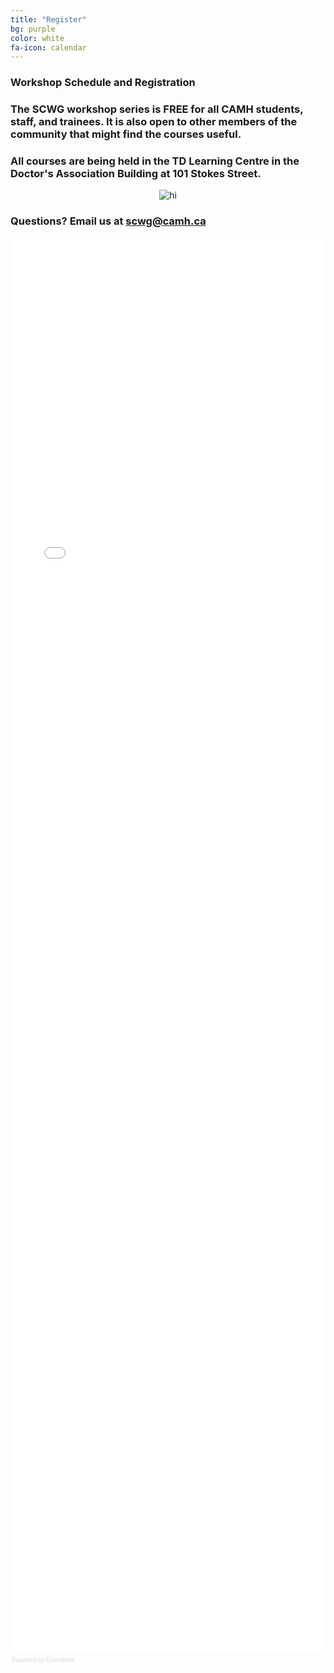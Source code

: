 ```yaml
---
title: "Register"
bg: purple
color: white
fa-icon: calendar
---
```


### Workshop Schedule and Registration

### The SCWG workshop series is FREE for all CAMH students, staff, and trainees. It is also open to other members of the community that might find the courses useful. 

### All courses are being held in the TD Learning Centre in the Doctor's Association Building at 101 Stokes Street.

<div style="text-align:center"><img src="https://cloud.githubusercontent.com/assets/13733654/22316742/3a8ebb86-e33d-11e6-8a57-2fd8cfbcc23e.png" alt="hi" class="inline"/></div>


### Questions? Email us at scwg@camh.ca 

<div style="width:100%; text-align:left;"><iframe src="//eventbrite.ca/tickets-external?eid=31290570940&ref=etckt" frameborder="0" height="2263" width="100%" vspace="0" hspace="0" marginheight="5" marginwidth="5" scrolling="auto" allowtransparency="true"></iframe><div style="font-family:Helvetica, Arial; font-size:10px; padding:5px 0 5px; margin:2px; width:100%; text-align:left;" ><a class="powered-by-eb" style="color: #dddddd; text-decoration: none;" target="_blank" href="http://www.eventbrite.ca/l/registration-online/">Powered by Eventbrite</a></div></div>
